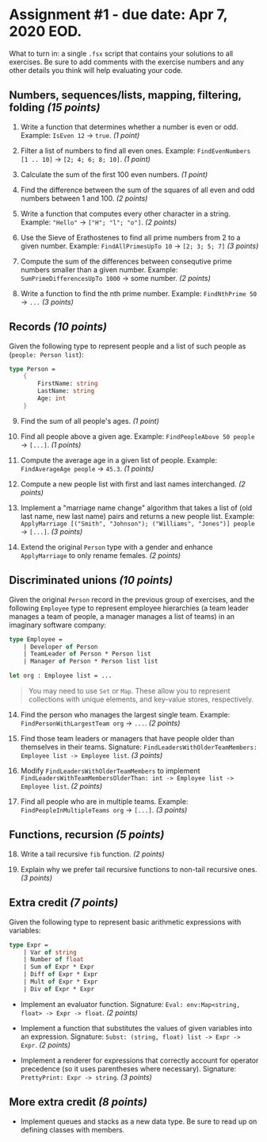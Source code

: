 # Assignment #1 - due date: Apr 7, 2020 EOD.

What to turn in: a single `.fsx` script that contains your solutions to all exercises. Be sure to add comments with the exercise numbers and any other details you think will help evaluating your code.

## Numbers, sequences/lists, mapping, filtering, folding *(15 points)*

1) Write a function that determines whether a number is even or odd. Example: `IsEven 12` -> `true`. *(1 point)*

2) Filter a list of numbers to find all even ones. Example: `FindEvenNumbers [1 .. 10]` -> `[2; 4; 6; 8; 10]`. *(1 point)*

3) Calculate the sum of the first 100 even numbers. *(1 point)*

4) Find the difference between the sum of the squares of all even and odd numbers between 1 and 100. *(2 points)*

5) Write a function that computes every other character in a string. Example: `"Hello"` -> `["H"; "l"; "o"]`. *(2 points)*

6) Use the Sieve of Erathostenes to find all prime numbers from 2 to a given number. Example: `FindAllPrimesUpTo 10` -> `[2; 3; 5; 7]` *(3 points)*

7) Compute the sum of the differences between consequtive prime numbers smaller than a given number. Example: `SumPrimeDifferencesUpTo 1000` -> some number. *(2 points)*

8) Write a function to find the nth prime number. Example: `FindNthPrime 50` -> `...` *(3 points)*

## Records *(10 points)*

Given the following type to represent people and a list of such people as (`people: Person list`):

```fsharp
type Person =
    {
        FirstName: string
        LastName: string
        Age: int
    }
```

9) Find the sum of all people's ages. *(1 point)*

10) Find all people above a given age. Example: `FindPeopleAbove 50 people` -> `[...]`. *(1 points)*

11) Compute the average age in a given list of people. Example: `FindAverageAge people` -> `45.3`. *(1 points)*

12) Compute a new people list with first and last names interchanged. *(2 points)*

12) Implement a "marriage name change" algorithm that takes a list of (old last name, new last name) pairs and returns a new people list. Example: `ApplyMarriage [("Smith", "Johnson"); ("Williams", "Jones")] people` -> `[...]`. *(3 points)*

13) Extend the original `Person` type with a gender and enhance `ApplyMarriage` to only rename females. *(2 points)*

## Discriminated unions *(10 points)*

Given the original `Person` record in the previous group of exercises, and the following `Employee` type to represent employee hierarchies (a team leader manages a team of people, a manager manages a list of teams) in an imaginary software company:

```fsharp
type Employee =
    | Developer of Person
    | TeamLeader of Person * Person list
    | Manager of Person * Person list list

let org : Employee list = ...
```
> You may need to use `Set` or `Map`. These allow you to represent collections with unique elements, and key-value stores, respectively.

14) Find the person who manages the largest single team. Example: `FindPersonWithLargestTeam org` -> `...`. *(2 points)*

15) Find those team leaders or managers that have people older than themselves in their teams. Signature: `FindLeadersWithOlderTeamMembers: Employee list -> Employee list`. *(3 points)*

16) Modify `FindLeadersWithOlderTeamMembers` to implement `FindLeadersWithTeamMembersOlderThan: int -> Employee list -> Employee list`. *(2 points)*

17) Find all people who are in multiple teams. Example: `FindPeopleInMultipleTeams org` -> `[...]`. *(3 points)*

## Functions, recursion *(5 points)*

18) Write a tail recursive `fib` function. *(2 points)*

19) Explain why we prefer tail recursive functions to non-tail recursive ones. *(3 points)*

## Extra credit *(7 points)*

Given the following type to represent basic arithmetic expressions with variables:

```fsharp
type Expr =
    | Var of string
    | Number of float
    | Sum of Expr * Expr
    | Diff of Expr * Expr
    | Mult of Expr * Expr
    | Div of Expr * Expr
```

* Implement an evaluator function. Signature: `Eval: env:Map<string, float> -> Expr -> float`. *(2 points)*

* Implement a function that substitutes the values of given variables into an expression. Signature: `Subst: (string, float) list -> Expr -> Expr`. *(2 points)*

* Implement a renderer for expressions that correctly account for operator precedence (so it uses parentheses where necessary). Signature: `PrettyPrint: Expr -> string`. *(3 points)*

## More extra credit *(8 points)*

* Implement queues and stacks as a new data type. Be sure to read up on defining classes with members.

